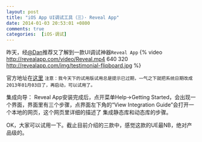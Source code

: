 ```yaml
---
layout: post
title: "iOS App UI调试工具（三）· Reveal App"
date: 2014-01-03 20:53:01 +0800
comments: true
categories:  [iOS·调试]
---
```

昨天，经<a target="_blank" href="http://weibo.com/danc">@Dan</a>推荐又了解到一款UI调试神器```Reveal App```
{% video http://revealapp.com/video/Reveal.mp4 640 320 http://revealapp.com/img/testimonial-flipboard.jpg %}
<!--more-->

官方地址在<a target="_blank" href="http://revealapp.com/">这里</a>
```注意：我今天下的试用版试用总是提示已过期，一气之下就把系统日期改成2013年01月03日了，再启动，可以试用了。```

集成向导：
Reveal App安装完成后，点开菜单Help->Getting Started，会出现一个界面，界面里有三个步骤，点界面左下角的“View Integration Guide”会打开一个本地的网页，这个网页里详细的描述了
集成静态库和动态库的步骤。

OK，大家可以试用一下。截止目前介绍的三款中，感觉这款的UE最NB，绝对产品级的。


